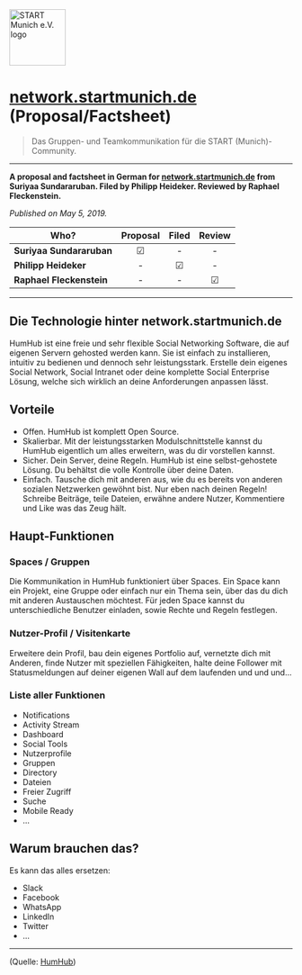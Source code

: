 <img src="https://startmunich.de/wp-content/uploads/2017/04/Logo_START_MUNICH-1.png" alt="START Munich e.V. logo" height="100" >

# [network.startmunich.de](https://network.startmunich.de/) (Proposal/Factsheet)
> Das Gruppen- und Teamkommunikation für die START (Munich)-Community.

----

**A proposal and factsheet in German for [network.startmunich.de](https://network.startmunich.de/) from Suriyaa Sundararuban. Filed by Philipp Heideker. Reviewed by Raphael Fleckenstein.**

*Published on May 5, 2019.*

| **Who?** | **Proposal** | **Filed** | **Review** |
|---|:---:|:---:|:---:|
| **Suriyaa Sundararuban** | &#9745; | - | - |
| **Philipp Heideker** | - | &#9745; | - |
| **Raphael Fleckenstein** | - | - | &#9745; |

----

## Die Technologie hinter network.startmunich.de
HumHub ist eine freie und sehr flexible Social Networking Software, die auf eigenen Servern gehosted werden kann. Sie ist einfach zu installieren, intuitiv zu bedienen und dennoch sehr leistungsstark. Erstelle dein eigenes Social Network, Social Intranet oder deine komplette Social Enterprise Lösung, welche sich wirklich an deine Anforderungen anpassen lässt.

## Vorteile
* Offen. HumHub ist komplett Open Source.
* Skalierbar. Mit der leistungsstarken Modulschnittstelle kannst du HumHub eigentlich um alles erweitern, was du dir vorstellen kannst.
* Sicher. Dein Server, deine Regeln. HumHub ist eine selbst-gehostete Lösung. Du behältst die volle Kontrolle über deine Daten. 
* Einfach. Tausche dich mit anderen aus, wie du es bereits von anderen sozialen Netzwerken gewöhnt bist. Nur eben nach deinen Regeln! Schreibe Beiträge, teile Dateien, erwähne andere Nutzer, Kommentiere und Like was das Zeug hält. 

## Haupt-Funktionen
### Spaces / Gruppen
Die Kommunikation in HumHub funktioniert über Spaces. Ein Space kann ein Projekt, eine Gruppe oder einfach nur ein Thema sein, über das du dich mit anderen Austauschen möchtest. Für jeden Space kannst du unterschiedliche Benutzer einladen, sowie Rechte und Regeln festlegen.

### Nutzer-Profil / Visitenkarte	 
Erweitere dein Profil, bau dein eigenes Portfolio auf, vernetzte dich mit Anderen, finde Nutzer mit speziellen Fähigkeiten, halte deine Follower mit Statusmeldungen auf deiner eigenen Wall auf dem laufenden und und und... 

### Liste aller Funktionen
* Notifications
* Activity Stream
* Dashboard
* Social Tools
* Nutzerprofile
* Gruppen
* Directory
* Dateien
* Freier Zugriff
* Suche
* Mobile Ready
* ...

## Warum brauchen das?
Es kann das alles ersetzen:
* Slack
* Facebook
* WhatsApp
* LinkedIn
* Twitter
* ...

----

(Quelle: [HumHub](https://www.humhub.org/de))
